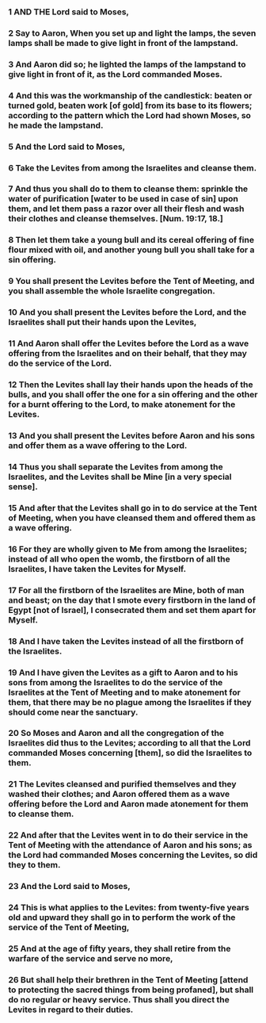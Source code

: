 ### 1 AND THE Lord said to Moses,
### 2 Say to Aaron, When you set up and light the lamps, the seven lamps shall be made to give light in front of the lampstand.
### 3 And Aaron did so; he lighted the lamps of the lampstand to give light in front of it, as the Lord commanded Moses.
### 4 And this was the workmanship of the candlestick: beaten or turned gold, beaten work [of gold] from its base to its flowers; according to the pattern which the Lord had shown Moses, so he made the lampstand.
### 5 And the Lord said to Moses,
### 6 Take the Levites from among the Israelites and cleanse them.
### 7 And thus you shall do to them to cleanse them: sprinkle the water of purification [water to be used in case of sin] upon them, and let them pass a razor over all their flesh and wash their clothes and cleanse themselves. [Num. 19:17, 18.]
### 8 Then let them take a young bull and its cereal offering of fine flour mixed with oil, and another young bull you shall take for a sin offering.
### 9 You shall present the Levites before the Tent of Meeting, and you shall assemble the whole Israelite congregation.
### 10 And you shall present the Levites before the Lord, and the Israelites shall put their hands upon the Levites,
### 11 And Aaron shall offer the Levites before the Lord as a wave offering from the Israelites and on their behalf, that they may do the service of the Lord.
### 12 Then the Levites shall lay their hands upon the heads of the bulls, and you shall offer the one for a sin offering and the other for a burnt offering to the Lord, to make atonement for the Levites.
### 13 And you shall present the Levites before Aaron and his sons and offer them as a wave offering to the Lord.
### 14 Thus you shall separate the Levites from among the Israelites, and the Levites shall be Mine [in a very special sense].
### 15 And after that the Levites shall go in to do service at the Tent of Meeting, when you have cleansed them and offered them as a wave offering.
### 16 For they are wholly given to Me from among the Israelites; instead of all who open the womb, the firstborn of all the Israelites, I have taken the Levites for Myself.
### 17 For all the firstborn of the Israelites are Mine, both of man and beast; on the day that I smote every firstborn in the land of Egypt [not of Israel], I consecrated them and set them apart for Myself.
### 18 And I have taken the Levites instead of all the firstborn of the Israelites.
### 19 And I have given the Levites as a gift to Aaron and to his sons from among the Israelites to do the service of the Israelites at the Tent of Meeting and to make atonement for them, that there may be no plague among the Israelites if they should come near the sanctuary.
### 20 So Moses and Aaron and all the congregation of the Israelites did thus to the Levites; according to all that the Lord commanded Moses concerning [them], so did the Israelites to them.
### 21 The Levites cleansed and purified themselves and they washed their clothes; and Aaron offered them as a wave offering before the Lord and Aaron made atonement for them to cleanse them.
### 22 And after that the Levites went in to do their service in the Tent of Meeting with the attendance of Aaron and his sons; as the Lord had commanded Moses concerning the Levites, so did they to them.
### 23 And the Lord said to Moses,
### 24 This is what applies to the Levites: from twenty-five years old and upward they shall go in to perform the work of the service of the Tent of Meeting,
### 25 And at the age of fifty years, they shall retire from the warfare of the service and serve no more,
### 26 But shall help their brethren in the Tent of Meeting [attend to protecting the sacred things from being profaned], but shall do no regular or heavy service. Thus shall you direct the Levites in regard to their duties.